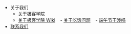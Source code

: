 - 关于我们
    - [关于极客学院](about-us.md)
    - [关于极客学院 Wiki](about-wiki.md)
    - [关于吃饭问题](about-eat.md)
    - [端午节干涉吗](about-doing.md)
- [联系我们](contact.md)
